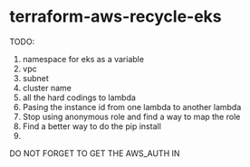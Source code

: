 # terraform-aws-recycle-eks

TODO:

1. namespace for eks as a variable
2. vpc
3. subnet
3. cluster name
4. all the hard codings to lambda
5. Pasing the instance id from one lambda to another lambda
6. Stop using anonymous role and find a way to map the role
7. Find a better way to do the pip install
8.
DO NOT FORGET TO GET THE AWS_AUTH IN